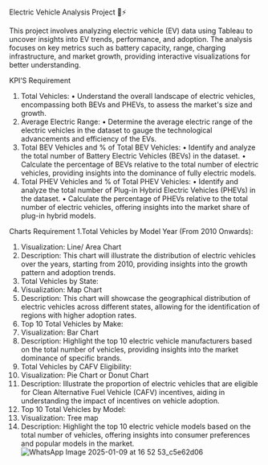 Electric Vehicle Analysis Project 🚗⚡

This project involves analyzing electric vehicle (EV) data using Tableau to uncover insights into EV trends, performance, and adoption. 
The analysis focuses on key metrics such as battery capacity, range, charging infrastructure, and market growth, providing interactive visualizations for better understanding.

KPI’S Requirement
1. Total Vehicles:
• Understand the overall landscape of electric vehicles, encompassing both BEVs and PHEVs, to assess the
market's size and growth.
2. Average Electric Range:
• Determine the average electric range of the electric vehicles in the dataset to gauge the technological
advancements and efficiency of the EVs.
3. Total BEV Vehicles and % of Total BEV Vehicles:
• Identify and analyze the total number of Battery Electric Vehicles (BEVs) in the dataset.
• Calculate the percentage of BEVs relative to the total number of electric vehicles, providing insights into
the dominance of fully electric models.
4. Total PHEV Vehicles and % of Total PHEV Vehicles:
• Identify and analyze the total number of Plug-in Hybrid Electric Vehicles (PHEVs) in the dataset.
• Calculate the percentage of PHEVs relative to the total number of electric vehicles, offering insights into
the market share of plug-in hybrid models.

Charts Requirement
1.Total Vehicles by Model Year (From 2010 Onwards):
1. Visualization: Line/ Area Chart
2. Description: This chart will illustrate the distribution of electric vehicles over the years, starting from 2010,
providing insights into the growth pattern and adoption trends.
2. Total Vehicles by State:
3. Visualization: Map Chart
4. Description: This chart will showcase the geographical distribution of electric vehicles across different
states, allowing for the identification of regions with higher adoption rates.
3. Top 10 Total Vehicles by Make:
5. Visualization: Bar Chart
6. Description: Highlight the top 10 electric vehicle manufacturers based on the total number of vehicles,
providing insights into the market dominance of specific brands.
4. Total Vehicles by CAFV Eligibility:
7. Visualization: Pie Chart or Donut Chart
8. Description: Illustrate the proportion of electric vehicles that are eligible for Clean Alternative Fuel Vehicle
(CAFV) incentives, aiding in understanding the impact of incentives on vehicle adoption.
5. Top 10 Total Vehicles by Model:
9. Visualization: Tree map
10. Description: Highlight the top 10 electric vehicle models based on the total number of vehicles, offering
insights into consumer preferences and popular models in the market.
![WhatsApp Image 2025-01-09 at 16 52 53_c5e62d06](https://github.com/user-attachments/assets/f76f79b6-6321-4a9b-b2f7-a2e964d219a4)

